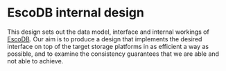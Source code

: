 # EscoDB internal design

This design sets out the data model, interface and internal workings of
[EscoDB][1]. Our aim is to produce a design that implements the desired
interface on top of the target storage platforms in as efficient a way as
possible, and to examine the consistency guarantees that we are able and not
able to achieve.

[1]: https://github.com/escodb/core
